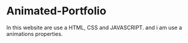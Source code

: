 # Animated-Portfolio
In this website are use a HTML, CSS and JAVASCRIPT. and i am use a animations properties.
